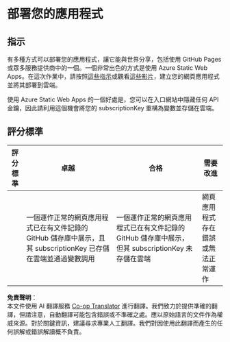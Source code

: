<!--
CO_OP_TRANSLATOR_METADATA:
{
  "original_hash": "0ccdc1faa676a485c4c6ecbddb9f9067",
  "translation_date": "2025-08-25T00:59:46+00:00",
  "source_file": "3-transport/lessons/3-visualize-location-data/assignment.md",
  "language_code": "tw"
}
-->
# 部署您的應用程式

## 指示

有多種方式可以部署您的應用程式，讓它能與世界分享，包括使用 GitHub Pages 或眾多服務提供商中的一個。一個非常出色的方式是使用 Azure Static Web Apps。在這次作業中，請按照[這些指示](https://github.com/Azure/static-web-apps-cli)或觀看[這些影片](https://www.youtube.com/watch?v=ADVGIXciYn8&list=PLlrxD0HtieHgMPeBaDQFx9yNuFxx6S1VG&index=3)，建立您的網頁應用程式並將其部署到雲端。

使用 Azure Static Web Apps 的一個好處是，您可以在入口網站中隱藏任何 API 金鑰，因此請利用這個機會將您的 subscriptionKey 重構為變數並存儲在雲端。

## 評分標準

| 評分標準 | 卓越                                                                                                                                    | 合格                                                                                                                | 需要改進                                       |
| -------- | --------------------------------------------------------------------------------------------------------------------------------------- | ------------------------------------------------------------------------------------------------------------------- | ---------------------------------------------- |
|          | 一個運作正常的網頁應用程式已在有文件記錄的 GitHub 儲存庫中展示，且其 subscriptionKey 已存儲在雲端並通過變數調用                           | 一個運作正常的網頁應用程式已在有文件記錄的 GitHub 儲存庫中展示，但其 subscriptionKey 未存儲在雲端                     | 網頁應用程式存在錯誤或無法正常運作             |

**免責聲明**：  
本文件使用 AI 翻譯服務 [Co-op Translator](https://github.com/Azure/co-op-translator) 進行翻譯。我們致力於提供準確的翻譯，但請注意，自動翻譯可能包含錯誤或不準確之處。應以原始語言的文件作為權威來源。對於關鍵資訊，建議尋求專業人工翻譯。我們對因使用此翻譯而產生的任何誤解或錯誤解讀概不負責。